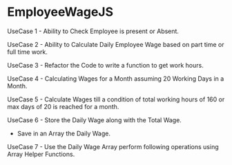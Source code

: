 # EmployeeWageJS

UseCase 1 -
Ability to Check Employee is present or Absent.

UseCase 2 -
Ability to Calculate Daily Employee Wage based on part time or full time work.

UseCase 3 -
Refactor the Code to write a function to get work hours.

UseCase 4 -
Calculating Wages for a Month assuming 20 Working Days in a Month.

UseCase 5 -
Calculate Wages till a condition of total working hours of 160 or max days of 20 is reached for a month.

UseCase 6 -
Store the Daily Wage along with the Total Wage.
- Save in an Array the Daily Wage.

UseCase 7 -
Use the Daily Wage Array perform following operations using Array Helper Functions.